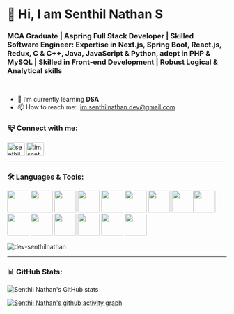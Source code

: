 # 👋 Hi, I am Senthil Nathan S

### MCA Graduate | Aspring Full Stack Developer | Skilled Software Engineer: Expertise in Next.js, Spring Boot, React.js, Redux, C & C++, Java, JavaScript & Python, adept in PHP & MySQL | Skilled in Front-end Development | Robust Logical & Analytical skills

<br />

- 🌱 I’m currently learning **DSA**
- 📫 How to reach me: &nbsp;im.senthilnathan.dev@gmail.com
  <br/>

### 📪 Connect with me:
[<img align="center" src="https://raw.githubusercontent.com/rahuldkjain/github-profile-readme-generator/master/src/images/icons/Social/linked-in-alt.svg" alt="senthilnathan s" height="30" width="40" />](https://linkedin.com/in/senthil-nathan-s-6b66012ab)
[<img align="center" src="https://raw.githubusercontent.com/rahuldkjain/github-profile-readme-generator/master/src/images/icons/Social/instagram.svg" alt="im.senthil_nathan_" height="30" width="40" />](https://instagram.com/im.senthil_nathan_)

---
### 🛠 Languages & Tools:

<img height="50" width="50" src="https://img.icons8.com/color/48/000000/python.png" /> <img height="50" width="50" src="https://img.icons8.com/color/48/000000/c-programming.png" /> <img height="50" width="50" src="https://img.icons8.com/color/48/000000/c-plus-plus-logo.png" /> <img height="50" width="50" src="https://img.icons8.com/color/48/000000/java-coffee-cup-logo.png" /> <img height="50" width="50" src="https://img.icons8.com/color/48/000000/html-5.png" /> <img height="50" width="50" src="https://img.icons8.com/color/48/000000/css3.png" /> <img height="50" width="50" src="https://img.icons8.com/color/48/000000/tailwindcss.png"/> <img height="50" width="50" src="https://img.icons8.com/color/48/000000/javascript.png"/><img height="50" width="50" src="https://img.icons8.com/color/48/000000/typescript.png"/> <img height="50" width="50" src="https://img.icons8.com/color/48/000000/react-native.png"/> <img height="50" width="50" src="https://img.icons8.com/color/48/000000/github.png"/> <img height="50" width="50" src="https://img.icons8.com/color/48/000000/mysql-logo.png"/> <img height="50" width="50" src="https://img.icons8.com/color/48/000000/mongodb.png"/> <img height="50" width="50" src="https://img.icons8.com/color/48/000000/nodejs.png"/> <img height="50" width="50" src="https://img.icons8.com/color/48/000000/spring-logo.png"/>

<img align="center" src="https://github-readme-stats.vercel.app/api/top-langs?username=dev-senthilnathan&show_icons=true&locale=en&layout=compact" alt="dev-senthilnathan" />

---

### 📊 GitHub Stats:

![Senthil Nathan's GitHub stats](https://github-readme-stats.vercel.app/api?username=dev-senthilnathan&theme=light&show_icons=true&&hide=issues,contribs)

[![Senthil Nathan's github activity graph](https://github-readme-activity-graph.vercel.app/graph?username=dev-senthilnathan&bg_color=ffffff&color=3385ff&line=51f565&point=51f965&area=true&hide_border=true)](https://github.com/dev-senthilnathan/github-readme-activity-graph)
